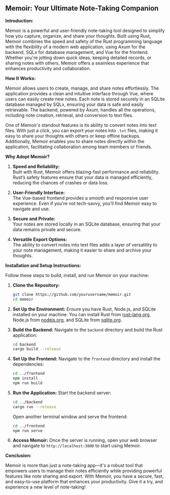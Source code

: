 ## Memoir: Your Ultimate Note-Taking Companion

**Introduction:**

Memoir is a powerful and user-friendly note-taking tool designed to simplify how you capture, organize, and share your thoughts. Built using Rust, Memoir combines the speed and safety of the Rust programming language with the flexibility of a modern web application, using Axum for the backend, SQLx for database management, and Vue for the frontend. Whether you're jotting down quick ideas, keeping detailed records, or sharing notes with others, Memoir offers a seamless experience that enhances productivity and collaboration.

**How It Works:**

Memoir allows users to create, manage, and share notes effortlessly. The application provides a clean and intuitive interface through Vue, where users can easily create new notes. Each note is stored securely in an SQLite database managed by SQLx, ensuring your data is safe and easily retrievable. The backend, powered by Axum, handles all the operations, including note creation, retrieval, and conversion to text files.

One of Memoir's standout features is its ability to convert notes into text files. With just a click, you can export your notes into `.txt` files, making it easy to share your thoughts with others or keep offline backups. Additionally, Memoir enables you to share notes directly within the application, facilitating collaboration among team members or friends.

**Why Adopt Memoir?**

1. **Speed and Reliability:**  
   Built with Rust, Memoir offers blazing-fast performance and reliability. Rust’s safety features ensure that your data is managed efficiently, reducing the chances of crashes or data loss.

2. **User-Friendly Interface:**  
   The Vue-based frontend provides a smooth and responsive user experience. Even if you're not tech-savvy, you'll find Memoir easy to navigate and use.

3. **Secure and Private:**  
   Your notes are stored locally in an SQLite database, ensuring that your data remains private and secure.

4. **Versatile Export Options:**  
   The ability to convert notes into text files adds a layer of versatility to your note management, making it easier to share and archive your thoughts.

**Installation and Setup Instructions:**

Follow these steps to build, install, and run Memoir on your machine:

1. **Clone the Repository:**
   ```bash
   git clone https://github.com/yourusername/memoir.git
   cd memoir
   ```

2. **Set Up the Environment:**
   Ensure you have Rust, Node.js, and SQLite installed on your machine. You can install Rust from [rust-lang.org](https://www.rust-lang.org/), Node.js from [nodejs.org](https://nodejs.org/), and SQLite from [sqlite.org](https://sqlite.org/).

3. **Build the Backend:**
   Navigate to the `backend` directory and build the Rust application:
   ```bash
   cd backend
   cargo build --release
   ```

4. **Set Up the Frontend:**
   Navigate to the `frontend` directory and install the dependencies:
   ```bash
   cd ../frontend
   npm install
   npm run build
   ```

5. **Run the Application:**
   Start the backend server:
   ```bash
   cd ../backend
   cargo run --release
   ```
   Open another terminal window and serve the frontend:
   ```bash
   cd ../frontend
   npm run serve
   ```

6. **Access Memoir:**
   Once the server is running, open your web browser and navigate to `http://localhost:3000` to start using Memoir.

**Conclusion:**

Memoir is more than just a note-taking app—it's a robust tool that empowers users to manage their notes efficiently while providing powerful features like note sharing and export. With Memoir, you have a secure, fast, and easy-to-use platform that enhances your productivity. Give it a try, and experience a new level of note-taking!
